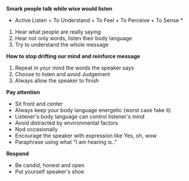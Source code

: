 **Smark people talk while wise would listen**

* Active Listen = To Understand + To Feel + To Perceive + To Sense *

1. Hear what people are really saying
2. Hear not only words, listen their body language
3. Try to understand the whole message

**How to stop drifting our mind and reinforce message**
1. Repeat in your mind the words the speaker says
2. Choose to listen and avoid Judgement
3. Always allow the speaker to finish

**Pay attention**
* Sit front and center
* Always keep your body language energetic (worst case fake it)
* Listener's body language can control listener's mind
* Avoid distracted by environmental factors
* Nod occasionally
* Encourage the speaker with expression like Yes, oh, wow
* Paraphrase using what "I am hearing is.."


**Respond**
* Be candid, honest and open
* Put yourself speaker's shoe

